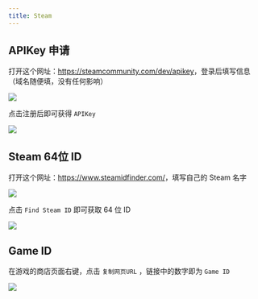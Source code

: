 ```yaml
---
title: Steam
---
```


## APIKey 申请

打开这个网址：<https://steamcommunity.com/dev/apikey>，登录后填写信息（域名随便填，没有任何影响）

<a data-fancybox title="" href="/Snipaste_2021-07-27_22-22-02.png">![](/Snipaste_2021-07-27_22-22-02.png)</a>

点击注册后即可获得 ```APIKey```

<a data-fancybox title="" href="/Snipaste_2021-07-27_22-22-24.png">![](/Snipaste_2021-07-27_22-22-24.png)</a>

## Steam 64位 ID

打开这个网址：<https://www.steamidfinder.com/>，填写自己的 Steam 名字

<a data-fancybox title="" href="/Snipaste_2021-07-27_22-34-10.png">![](/Snipaste_2021-07-27_22-34-10.png)</a>

点击 ```Find Steam ID``` 即可获取 64 位 ID

<a data-fancybox title="" href="/Snipaste_2021-07-27_22-35-46.png">![](/Snipaste_2021-07-27_22-35-46.png)</a>

## Game ID

在游戏的商店页面右键，点击 ```复制网页URL``` ，链接中的数字即为 ```Game ID```

<a data-fancybox title="" href="/Snipaste_2021-07-27_22-44-05.png">![](/Snipaste_2021-07-27_22-44-05.png)</a>